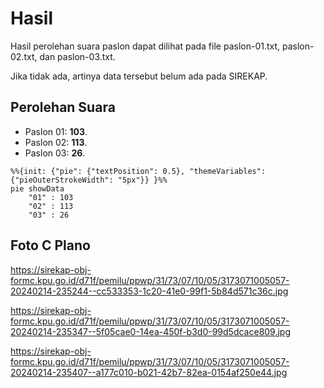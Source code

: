 # Hasil

Hasil perolehan suara paslon dapat dilihat pada file paslon-01.txt, paslon-02.txt, dan paslon-03.txt.

Jika tidak ada, artinya data tersebut belum ada pada SIREKAP.

## Perolehan Suara

 * Paslon 01: **103**.
 * Paslon 02: **113**.
 * Paslon 03: **26**.

```mermaid
%%{init: {"pie": {"textPosition": 0.5}, "themeVariables": {"pieOuterStrokeWidth": "5px"}} }%%
pie showData
    "01" : 103
    "02" : 113
    "03" : 26
```
## Foto C Plano

https://sirekap-obj-formc.kpu.go.id/d71f/pemilu/ppwp/31/73/07/10/05/3173071005057-20240214-235244--cc533353-1c20-41e0-99f1-5b84d571c36c.jpg

https://sirekap-obj-formc.kpu.go.id/d71f/pemilu/ppwp/31/73/07/10/05/3173071005057-20240214-235347--5f05cae0-14ea-450f-b3d0-99d5dcace809.jpg

https://sirekap-obj-formc.kpu.go.id/d71f/pemilu/ppwp/31/73/07/10/05/3173071005057-20240214-235407--a177c010-b021-42b7-82ea-0154af250e44.jpg
